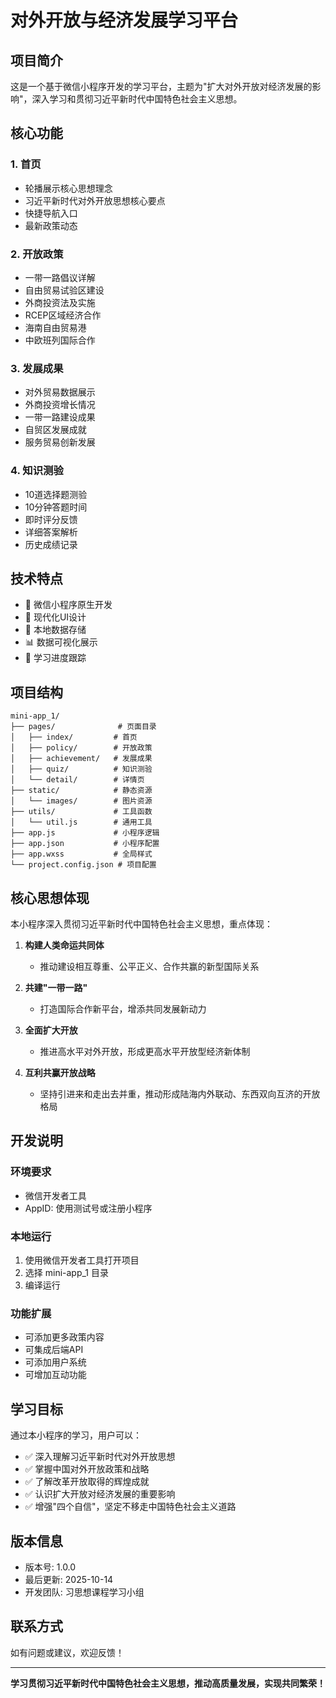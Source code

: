 # 对外开放与经济发展学习平台

## 项目简介

这是一个基于微信小程序开发的学习平台，主题为"扩大对外开放对经济发展的影响"，深入学习和贯彻习近平新时代中国特色社会主义思想。

## 核心功能

### 1. 首页
- 轮播展示核心思想理念
- 习近平新时代对外开放思想核心要点
- 快捷导航入口
- 最新政策动态

### 2. 开放政策
- 一带一路倡议详解
- 自由贸易试验区建设
- 外商投资法及实施
- RCEP区域经济合作
- 海南自由贸易港
- 中欧班列国际合作

### 3. 发展成果
- 对外贸易数据展示
- 外商投资增长情况
- 一带一路建设成果
- 自贸区发展成就
- 服务贸易创新发展

### 4. 知识测验
- 10道选择题测验
- 10分钟答题时间
- 即时评分反馈
- 详细答案解析
- 历史成绩记录

## 技术特点

- 📱 微信小程序原生开发
- 🎨 现代化UI设计
- 💾 本地数据存储
- 📊 数据可视化展示
- 🔄 学习进度跟踪

## 项目结构

```
mini-app_1/
├── pages/              # 页面目录
│   ├── index/         # 首页
│   ├── policy/        # 开放政策
│   ├── achievement/   # 发展成果
│   ├── quiz/          # 知识测验
│   └── detail/        # 详情页
├── static/            # 静态资源
│   └── images/        # 图片资源
├── utils/             # 工具函数
│   └── util.js        # 通用工具
├── app.js             # 小程序逻辑
├── app.json           # 小程序配置
├── app.wxss           # 全局样式
└── project.config.json # 项目配置
```

## 核心思想体现

本小程序深入贯彻习近平新时代中国特色社会主义思想，重点体现：

1. **构建人类命运共同体**
   - 推动建设相互尊重、公平正义、合作共赢的新型国际关系

2. **共建"一带一路"**
   - 打造国际合作新平台，增添共同发展新动力

3. **全面扩大开放**
   - 推进高水平对外开放，形成更高水平开放型经济新体制

4. **互利共赢开放战略**
   - 坚持引进来和走出去并重，推动形成陆海内外联动、东西双向互济的开放格局

## 开发说明

### 环境要求
- 微信开发者工具
- AppID: 使用测试号或注册小程序

### 本地运行
1. 使用微信开发者工具打开项目
2. 选择 mini-app_1 目录
3. 编译运行

### 功能扩展
- 可添加更多政策内容
- 可集成后端API
- 可添加用户系统
- 可增加互动功能

## 学习目标

通过本小程序的学习，用户可以：
- ✅ 深入理解习近平新时代对外开放思想
- ✅ 掌握中国对外开放政策和战略
- ✅ 了解改革开放取得的辉煌成就
- ✅ 认识扩大开放对经济发展的重要影响
- ✅ 增强"四个自信"，坚定不移走中国特色社会主义道路

## 版本信息

- 版本号: 1.0.0
- 最后更新: 2025-10-14
- 开发团队: 习思想课程学习小组

## 联系方式

如有问题或建议，欢迎反馈！

---

**学习贯彻习近平新时代中国特色社会主义思想，推动高质量发展，实现共同繁荣！**
